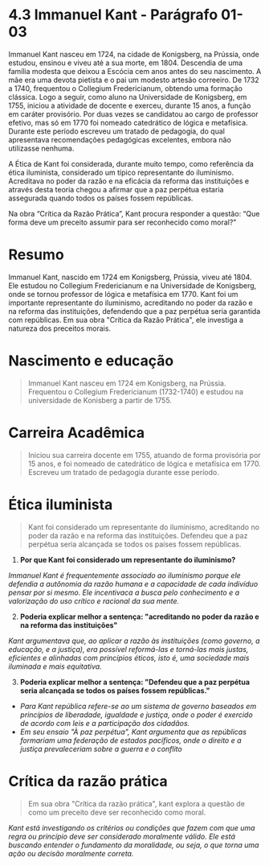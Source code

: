 # 4.3 Immanuel Kant - Parágrafo 01-03

Immanuel Kant nasceu em 1724, na cidade de Konigsberg, na Prússia, onde estudou, ensinou e viveu até a sua morte, em 1804. Descendia de uma família modesta que deixou a Escócia cem anos antes do seu nascimento. A mãe era uma devota pietista e o pai um modesto artesão correeiro. De 1732 a 1740, frequentou o Collegium Fredericianum, obtendo uma formação clássica. Logo a seguir, como aluno na Universidade de Konigsberg, em 1755, iniciou a atividade de docente e exerceu, durante 15 anos, a função em caráter provisório. Por duas vezes se candidatou ao cargo de professor efetivo, mas só em 1770 foi nomeado catedrático de lógica e metafísica. Durante este período escreveu um tratado de pedagogia, do qual apresentava recomendações pedagógicas excelentes, embora não utilizasse nenhuma.

A Ética de Kant foi considerada, durante muito tempo, como referência da ética iluminista, considerado um típico representante do iluminismo. Acreditava no poder da razão e na eficácia da reforma das instituições e através desta teoria chegou a afirmar que a paz perpétua estaria assegurada quando todos os países fossem repúblicas.

Na obra “Crítica da Razão Prática”, Kant procura responder a questão: “Que forma deve um preceito assumir para ser reconhecido como moral?”

# Resumo

Immanuel Kant, nascido em 1724 em Konigsberg, Prússia, viveu até 1804. Ele estudou no Collegium Fredericianum e na Universidade de Konigsberg, onde se tornou professor de lógica e metafísica em 1770. Kant foi um importante representante do iluminismo, acreditando no poder da razão e na reforma das instituições, defendendo que a paz perpétua seria garantida com repúblicas. Em sua obra "Crítica da Razão Prática", ele investiga a natureza dos preceitos morais.

# Nascimento e educação

> Immanuel Kant nasceu em 1724 em Konigsberg, na Prússia. Frequentou o Collegium Fredericianum (1732-1740) e estudou na universidade de Konisberg a partir de 1755.

# Carreira Acadêmica

> Iniciou sua carreira docente em 1755, atuando de forma provisória por 15 anos, e foi nomeado de catedrático de lógica e metafísica em 1770. Escreveu um tratado de pedagogia durante esse período.

# Ética iluminista

> Kant foi considerado um representante do iluminismo, acreditando no poder da razão e na reforma das instituições. Defendeu que a paz perpétua seria alcançada se todos os países fossem repúblicas.

1. **Por que Kant foi considerado um representante do iluminismo?**

*Immanuel Kant é frequentemente associado ao iluminismo porque ele defendia a autônomia da razão humana e a capacidade de cada indivíduo pensar por si mesmo. Ele incentivaca a busca pelo conhecimento e a valorização do uso crítico e racional da sua mente.*

2. **Poderia explicar melhor a sentença: "acreditando no poder da razão e na reforma das instituições"**

*Kant argumentava que, ao aplicar a razão às instituições (como governo, a educação, e a justiça), era possível reformá-las e torná-las mais justas, eficientes e alinhadas com princípios éticos, isto é, uma sociedade mais iluminada e mais equitativa.*

3. **Poderia explicar melhor a sentença: "Defendeu que a paz perpétua seria alcançada se todos os países fossem repúblicas."**

- *Para Kant república refere-se ao um sistema de governo baseados em princípios de liberadade, igualdade e justiça, onde o poder é exercido de acordo com leis e a participação dos cidadãos.*
- *Em seu ensaio "À paz perpétua", Kant argumenta que as repúblicas formariam uma federação de estados pacíficos, onde o direito e a justiça prevaleceriam sobre a guerra e o conflito*

# Crítica da razão prática

> Em sua obra "Crítica da razão prática", kant explora a questão de como um preceito deve ser reconhecido como moral.

*Kant está investigando os critérios ou condições que fazem com que uma regra ou princípio deve ser considerado moralmente válido. Ele está buscando entender o fundamento da moralidade, ou seja, o que torna uma ação ou decisão moralmente correta.*